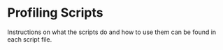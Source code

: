 Profiling Scripts
=================

Instructions on what the scripts do and how to use them
can be found in each script file.
